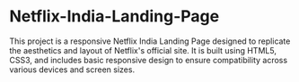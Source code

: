 # Netflix-India-Landing-Page
This project is a responsive Netflix India Landing Page designed to replicate the aesthetics and layout of Netflix's official site. It is built using HTML5, CSS3, and includes basic responsive design to ensure compatibility across various devices and screen sizes.
